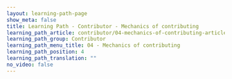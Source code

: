 ```yaml
---
layout: learning-path-page
show_meta: false
title: Learning Path - Contributor - Mechanics of contributing
learning_path_article: contributor/04-mechanics-of-contributing-article.asciidoc
learning_path_group: Contributor
learning_path_menu_title: 04 - Mechanics of contributing
learning_path_position: 4
learning_path_translation: ""
no_video: false
---
```

<!--- This file autogenerated from https://github.com/InnerSourceCommons/InnerSourceLearningPath/blob/master/scripts/generate_learning_path_markdown.js -->